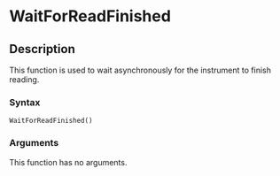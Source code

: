# WaitForReadFinished

## Description

This function is used to wait asynchronously for the instrument to finish reading.

### Syntax

```
WaitForReadFinished()
```

### Arguments

This function has no arguments.
